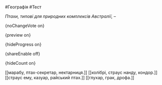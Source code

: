 #Географія #Тест

*Птахи, типові для природних комплексів Австралії, –*

{noChangeVote on}

{preview on}

{hideProgress on}

{shareEnable off}

{hideCount on}

[[марабу, птах-секретар, нектарниця.]]
[[колібрі, страус нанду, кондор.]]
[[страус ему, казуар, райський птах.]]
[[глухар, грак, дрофа.]]
